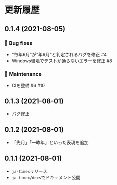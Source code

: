 # 更新履歴

## 0.1.4 (2021-08-05)

### 🐛 Bug fixes
- "毎年6月"が"年6月"と判定されるバグを修正 #4
- Windows環境でテストが通らないエラーを修正 #8

### 🚧 Maintenance

- CIを整備 #6 #10

## 0.1.3 (2021-08-01)

- バグ修正

## 0.1.2 (2021-08-01)

- 「先月」「一昨年」といった表現を追加

## 0.1.1 (2021-08-01)

- `ja-timex`リリース
- `ja-timex/docs`でドキュメント公開